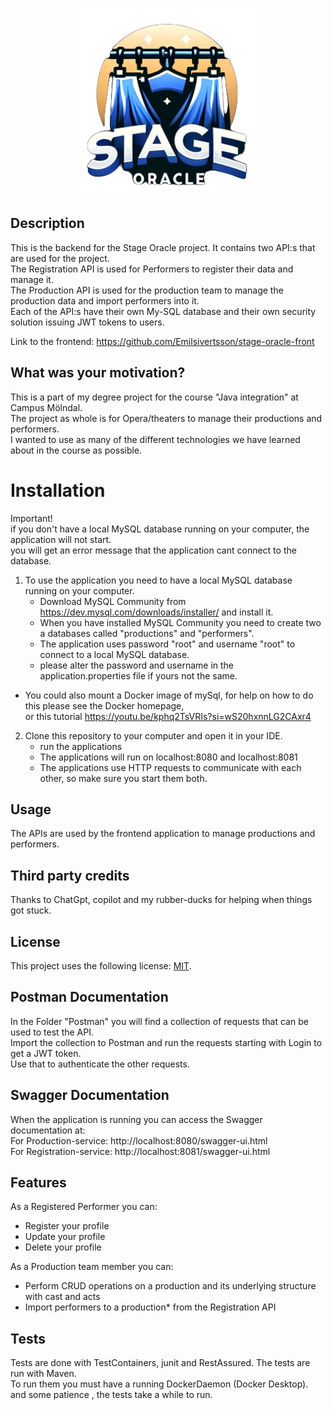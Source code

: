 
<p align="center">
<img src="Images/logo-hanger.png" width="300" height="300">
</p>

## Description
This is the backend for the Stage Oracle project. It contains two API:s that are used for the project.\
The Registration API is used for Performers to register their data and manage it.\
The Production API is used for the production team to manage the production data and import performers into it. \
Each of the API:s have their own My-SQL database and their own security solution issuing JWT tokens to users.

Link to the frontend:
https://github.com/Emilsivertsson/stage-oracle-front

## What was your motivation?
This is a part of my degree project for the course "Java integration" at Campus Mölndal. \
The project as whole is for Opera/theaters to manage their productions and performers. \
I wanted to use as many of the different technologies we have learned about in the course as possible.

# Installation
Important!\
if you don't have a local MySQL database running on your computer, the application will not start.\
you will get an error message that the application cant connect to the database.

1. To use the application you need to have a local MySQL database running on your computer.
    - Download MySQL Community from https://dev.mysql.com/downloads/installer/ and install it.
    - When you have installed MySQL Community you need to create two a databases called "productions" and "performers".
    - The application uses password "root" and username "root" to connect to a local MySQL database.
    - please alter the password and username in the application.properties file if yours not the same.

- You could also mount a Docker image of mySql, for help on how to do this please see the Docker homepage,\
  or this tutorial https://youtu.be/kphq2TsVRIs?si=wS20hxnnLG2CAxr4

2. Clone this repository to your computer and open it in your IDE.
    - run the applications
    - The applications will run on localhost:8080 and localhost:8081
    - The applications use HTTP requests to communicate with each other, so make sure you start them both.

## Usage
The APIs are used by the frontend application to manage productions and performers.

## Third party credits
Thanks to ChatGpt, copilot and my rubber-ducks for helping when things got stuck.

## License
This project uses the following license: [MIT](https://opensource.org/licenses/MIT).

## Postman Documentation
In the Folder "Postman" you will find a collection of requests that can be used to test the API.\
Import the collection to Postman and run the requests starting with Login to get a JWT token. \
Use that to authenticate the other requests.

## Swagger Documentation
When the application is running you can access the Swagger documentation at:\
For Production-service: http://localhost:8080/swagger-ui.html \
For Registration-service: http://localhost:8081/swagger-ui.html 

## Features
As a Registered Performer you can:
- Register your profile
- Update your profile
- Delete your profile

As a Production team member you can:
- Perform CRUD operations on a production and its underlying structure with cast and acts
- Import performers to a production* from the Registration API

## Tests
Tests are done with TestContainers, junit and  RestAssured. The tests are run with Maven. \
To run them you must have a running DockerDaemon (Docker Desktop). \
and some patience , the tests take a while to run.
